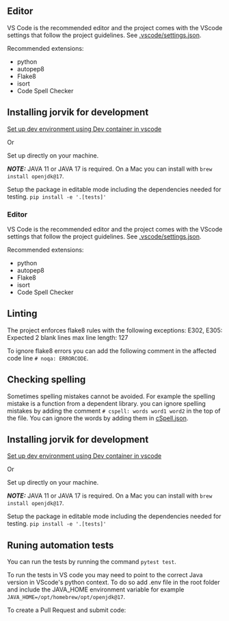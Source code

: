 
## Editor
VS Code is the recommended editor and the project comes with the VScode settings that follow the project guidelines. See [.vscode/settings.json](.vscode/settings.json).

Recommended extensions:
- python
- autopep8
- Flake8
- isort
- Code Spell Checker

## Installing jorvik for development

[Set up dev environment using Dev container in vscode](.devcontainer/setup_guide.md)

Or

Set up directly on your machine.

**_NOTE:_**  JAVA 11 or JAVA 17 is required. On a Mac you can install with `brew install openjdk@17`.

Setup the package in editable mode including the dependencies needed for testing.
`pip install -e '.[tests]'`

### Editor
VS Code is the recommended editor and the project comes with the VScode settings that follow the project guidelines. See [.vscode/settings.json](.vscode/settings.json).

Recommended extensions:
- python
- autopep8
- Flake8
- isort
- Code Spell Checker

## Linting
The project enforces flake8 rules with the following exceptions: 
E302, E305: Expected 2 blank lines
max line length: 127

To ignore flake8 errors you can add the following comment in the affected code line `# noqa: ERRORCODE`.

## Checking spelling
Sometimes spelling mistakes cannot be avoided. For example the spelling mistake is a function from a dependent library. you can ignore spelling mistakes by adding the comment `# cspell: words word1 word2` in the top of the file.  You can ignore the words by adding them in [cSpell.json](cspell.json).

## Installing jorvik for development

[Set up dev environment using Dev container in vscode](.devcontainer/setup_guide.md)

Or

Set up directly on your machine.

**_NOTE:_**  JAVA 11 or JAVA 17 is required. On a Mac you can install with `brew install openjdk@17`.

Setup the package in editable mode including the dependencies needed for testing.
`pip install -e '.[tests]'`

## Runing automation tests
You can run the tests by running the command `pytest test`.

To run the tests in VS code you may need to point to the correct Java version in VScode's python context. To do so add .env file in the root folder and include the JAVA_HOME environment variable for example `JAVA_HOME=/opt/homebrew/opt/openjdk@17`.


To create a Pull Request and submit code:
